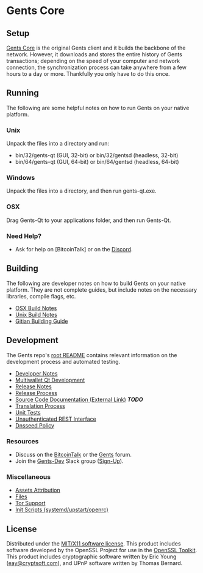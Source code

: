 Gents Core
=====================

Setup
---------------------
[Gents Core](http://gentlemencoin.com) is the original Gents client and it builds the backbone of the network. However, it downloads and stores the entire history of Gents transactions; depending on the speed of your computer and network connection, the synchronization process can take anywhere from a few hours to a day or more. Thankfully you only have to do this once.

Running
---------------------
The following are some helpful notes on how to run Gents on your native platform.

### Unix

Unpack the files into a directory and run:

- bin/32/gents-qt (GUI, 32-bit) or bin/32/gentsd (headless, 32-bit)
- bin/64/gents-qt (GUI, 64-bit) or bin/64/gentsd (headless, 64-bit)

### Windows

Unpack the files into a directory, and then run gents-qt.exe.

### OSX

Drag Gents-Qt to your applications folder, and then run Gents-Qt.

### Need Help?

* Ask for help on [BitcoinTalk] or on the [Discord](https://discord.gg/8xnKsYX).

Building
---------------------
The following are developer notes on how to build Gents on your native platform. They are not complete guides, but include notes on the necessary libraries, compile flags, etc.

- [OSX Build Notes](build-osx.md)
- [Unix Build Notes](build-unix.md)
- [Gitian Building Guide](gitian-building.md)

Development
---------------------
The Gents repo's [root README](https://github.com/gentsproject/Gents/blob/master/README.md) contains relevant information on the development process and automated testing.

- [Developer Notes](developer-notes.md)
- [Multiwallet Qt Development](multiwallet-qt.md)
- [Release Notes](release-notes.md)
- [Release Process](release-process.md)
- [Source Code Documentation (External Link)](https://dev.visucore.com/bitcoin/doxygen/) ***TODO***
- [Translation Process](translation_process.md)
- [Unit Tests](unit-tests.md)
- [Unauthenticated REST Interface](REST-interface.md)
- [Dnsseed Policy](dnsseed-policy.md)

### Resources

* Discuss on the [BitcoinTalk](https://bitcointalk.org/index.php?topic=1262920.0) or the [Gents](http://forum.gents.org/) forum.
* Join the [Gents-Dev](https://gents-dev.slack.com/) Slack group ([Sign-Up](https://gents-dev.herokuapp.com/)).

### Miscellaneous
- [Assets Attribution](assets-attribution.md)
- [Files](files.md)
- [Tor Support](tor.md)
- [Init Scripts (systemd/upstart/openrc)](init.md)

License
---------------------
Distributed under the [MIT/X11 software license](http://www.opensource.org/licenses/mit-license.php).
This product includes software developed by the OpenSSL Project for use in the [OpenSSL Toolkit](https://www.openssl.org/). This product includes
cryptographic software written by Eric Young ([eay@cryptsoft.com](mailto:eay@cryptsoft.com)), and UPnP software written by Thomas Bernard.
